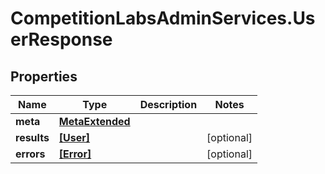 # CompetitionLabsAdminServices.UserResponse

## Properties

Name | Type | Description | Notes
------------ | ------------- | ------------- | -------------
**meta** | [**MetaExtended**](MetaExtended.md) |  | 
**results** | [**[User]**](User.md) |  | [optional] 
**errors** | [**[Error]**](Error.md) |  | [optional] 


